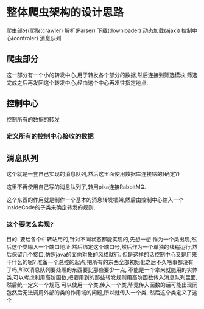 # 整体爬虫架构的设计思路
爬虫部分(爬取(crawler) 解析(Parser) 下载(downloader) 动态加载(ajax)) 控制中心(controler) 消息队列
## 爬虫部分
这一部分有一个小的转发中心,用于转发各个部分的数据,然后连接到筛选模块,筛选完成之后再发回这个转发中心,经由这个中心再发往指定地点.
## 控制中心
控制所有的数据的转发
### 定义所有的控制中心接收的数据

## 消息队列
这个就是一套自己实现的消息队列,然后这里面使用数据库连接啥的(确定?)

这里不再使用自己写的消息队列了,转用pika连接RabbitMQ.

这个东西的作用就是制作一个基本的消息转发框架,然后由控制中心输入一个InsideCode的子类来确定转发的规则,
### 这个要怎么实现?
目的: 要给各个中转站用的,针对不同状态都能实现的,先想一想
作为一个类出现,然后这个类输入一个端口地址,然后绑定这个端口号,然后作为一个单独的线程运行,然后保留几个接口,仿照java的面向对象的风格就行.
但是这样的话控制中心又是用来干什么的呢?
准备一个总控的起点,把所有的东西全部初始化之后不久啥事都没有了吗,所以消息队列要处理的东西要比那些要少一点,
不能是一个拿来就能用的实体类,可以考虑利用高阶函数,把要用到的那些转发规则用高阶函数传入消息队列里面,然后统一定义一个规范
可以使用一个类,传入一个类,毕竟传入函数的话可能出现闭包然后无法调用外部的类的作用域的问题,所以就传入一个类,
然后这个类定义了这个

